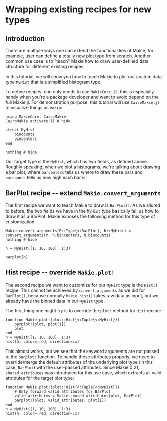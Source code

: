 # Wrapping existing recipes for new types

## Introduction

There are multiple ways one can extend the functionalities of Makie, for example, user can define a
totally new plot type from scratch. Another common use case is to "teach" Makie how to draw
user-defined data structure for different existing recipes.

In this tutorial, we will show you how to teach Makie to plot our custom data type `MyHist` that is
a simplified histogram type.

To define recipes, one only needs to use `MakieCore.jl`, this is especially handy when you're a package
developer and want to avoid depend on the full Makie.jl. For demonstration purpose, this tutorial
will use `CairoMakie.jl` to visualize things as we go.

```@example recipe
using MakieCore, CairoMakie
CairoMakie.activate!() # hide

struct MyHist
    bincounts
    bincenters
end

nothing # hide
```

Our target type is the `MyHist`, which has two fields, as defined above. Roughly speaking, when we
plot a histograms, we're talking about drawing a bar plot, where `barcenters` tells us where to draw
these bars and `barcounts` tells us how high each bar is.

## BarPlot recipe -- extend `Makie.convert_arguments`

The first recipe we want to teach Makie to draw is `BarPlot()`. As we allured to before, the two
fields we have in the `MyHist` type basically tell us how to draw it as a BarPlot. Makie exposes the
following method for this type of customization:

```@example recipe
Makie.convert_arguments(P::Type{<:BarPlot}, h::MyHist) = convert_arguments(P, h.bincenters, h.bincounts)
nothing # hide
```

```@figure recipe
h = MyHist([1, 10, 100], 1:3)

barplot(h)
```

## Hist recipe -- override `Makie.plot!`

The second recipe we want to customize for our `MyHist` type is the `Hist()` recipe. This cannot be
achieved by `convert_arguments` as we did for `BarPlot()`, because normally `Makie.hist()` takes raw
data as input, but we already have the binned data in our `MyHist` type.

The first thing one might try is to override the `plot!` method for `Hist` recipe:

```@figure recipe
function Makie.plot!(plot::Hist{<:Tuple{<:MyHist}})
    barplot!(plot, plot[1])
    plot
end
h = MyHist([1, 10, 100], 1:3)
hist(h; color=:red, direction=:x)
```

This almost works, but we see that the keyword arguments are not passed to the `barplot!` function.
To handle these attributes properly, we need to override/merge the
default attributes of the underlying plot type (in this case, `BarPlot`) with the user-passed attributes.
Since Makie 0.21, `shared_attributes` was introduced for this use case, which extracts all valid attributes for the target plot type:

```@figure recipe
function Makie.plot!(plot::Hist{<:Tuple{<:MyHist}})
    # Only forward valid attributes for BarPlot
    valid_attributes = Makie.shared_attributes(plot, BarPlot)
    barplot!(plot, valid_attributes, plot[1])
end
h = MyHist([1, 10, 100], 1:3)
hist(h; color=:red, direction=:x)
```